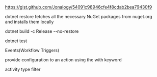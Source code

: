 https://gist.github.com/Jonalogy/54091c98946cfe4f8cdab2bea79430f9

dotnet restore
fetches all the necessary NuGet packages from nuget.org and installs them locally

dotnet build -c Release --no-restore

dotnet test

Events(Workflow Triggers)

provide configuration to an action using the with keyword

activity type
filter
